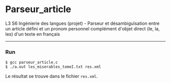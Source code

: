 # Parseur_article
L3 S6 Ingénierie des langues (projet) - Parseur et désambiguïsation entre un article défini et un pronom personnel complément d'objet direct (le, la, les) d'un texte en français
***
### Run

```
$ gcc parseur_article.c
$ ./a.out les_miserables_tomeI.txt res.xml
```

Le résultat se trouve dans le fichier ```res.xml```.
